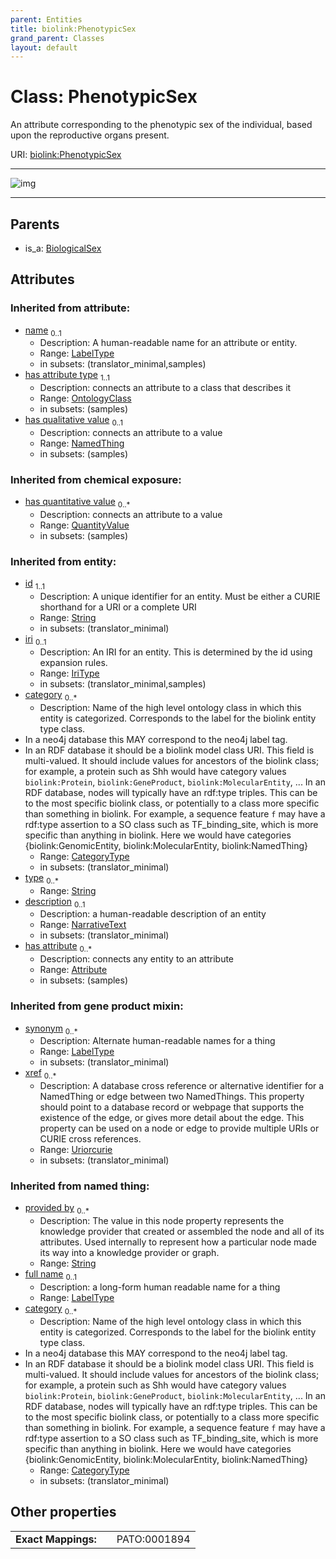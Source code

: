 ```yaml
---
parent: Entities
title: biolink:PhenotypicSex
grand_parent: Classes
layout: default
---
```


# Class: PhenotypicSex


An attribute corresponding to the phenotypic sex of the individual, based upon the reproductive organs present.

URI: [biolink:PhenotypicSex](https://w3id.org/biolink/vocab/PhenotypicSex)


---

![img](https://yuml.me/diagram/nofunky;dir:TB/class/[QuantityValue],[BiologicalSex]%5E-[PhenotypicSex%7Cname(i):label_type%20%3F;provided_by(i):string%20%2A;xref(i):uriorcurie%20%2A;full_name(i):label_type%20%3F;synonym(i):label_type%20%2A;category(i):category_type%20%2B;id(i):string;iri(i):iri_type%20%3F;type(i):string%20%2A;description(i):narrative_text%20%3F],[OntologyClass],[NamedThing],[BiologicalSex],[Attribute])

---


## Parents

 *  is_a: [BiologicalSex](BiologicalSex.md)

## Attributes


### Inherited from attribute:

 * [name](name.md)  <sub>0..1</sub>
     * Description: A human-readable name for an attribute or entity.
     * Range: [LabelType](types/LabelType.md)
     * in subsets: (translator_minimal,samples)
 * [has attribute type](has_attribute_type.md)  <sub>1..1</sub>
     * Description: connects an attribute to a class that describes it
     * Range: [OntologyClass](OntologyClass.md)
     * in subsets: (samples)
 * [has qualitative value](has_qualitative_value.md)  <sub>0..1</sub>
     * Description: connects an attribute to a value
     * Range: [NamedThing](NamedThing.md)
     * in subsets: (samples)

### Inherited from chemical exposure:

 * [has quantitative value](has_quantitative_value.md)  <sub>0..\*</sub>
     * Description: connects an attribute to a value
     * Range: [QuantityValue](QuantityValue.md)
     * in subsets: (samples)

### Inherited from entity:

 * [id](id.md)  <sub>1..1</sub>
     * Description: A unique identifier for an entity. Must be either a CURIE shorthand for a URI or a complete URI
     * Range: [String](types/String.md)
     * in subsets: (translator_minimal)
 * [iri](iri.md)  <sub>0..1</sub>
     * Description: An IRI for an entity. This is determined by the id using expansion rules.
     * Range: [IriType](types/IriType.md)
     * in subsets: (translator_minimal,samples)
 * [category](category.md)  <sub>0..\*</sub>
     * Description: Name of the high level ontology class in which this entity is categorized. Corresponds to the label for the biolink entity type class.
 * In a neo4j database this MAY correspond to the neo4j label tag.
 * In an RDF database it should be a biolink model class URI.
This field is multi-valued. It should include values for ancestors of the biolink class; for example, a protein such as Shh would have category values `biolink:Protein`, `biolink:GeneProduct`, `biolink:MolecularEntity`, ...
In an RDF database, nodes will typically have an rdf:type triples. This can be to the most specific biolink class, or potentially to a class more specific than something in biolink. For example, a sequence feature `f` may have a rdf:type assertion to a SO class such as TF_binding_site, which is more specific than anything in biolink. Here we would have categories {biolink:GenomicEntity, biolink:MolecularEntity, biolink:NamedThing}
     * Range: [CategoryType](types/CategoryType.md)
     * in subsets: (translator_minimal)
 * [type](type.md)  <sub>0..\*</sub>
     * Range: [String](types/String.md)
 * [description](description.md)  <sub>0..1</sub>
     * Description: a human-readable description of an entity
     * Range: [NarrativeText](types/NarrativeText.md)
     * in subsets: (translator_minimal)
 * [has attribute](has_attribute.md)  <sub>0..\*</sub>
     * Description: connects any entity to an attribute
     * Range: [Attribute](Attribute.md)
     * in subsets: (samples)

### Inherited from gene product mixin:

 * [synonym](synonym.md)  <sub>0..\*</sub>
     * Description: Alternate human-readable names for a thing
     * Range: [LabelType](types/LabelType.md)
     * in subsets: (translator_minimal)
 * [xref](xref.md)  <sub>0..\*</sub>
     * Description: A database cross reference or alternative identifier for a NamedThing or edge between two  NamedThings.  This property should point to a database record or webpage that supports the existence of the edge, or  gives more detail about the edge. This property can be used on a node or edge to provide multiple URIs or CURIE cross references.
     * Range: [Uriorcurie](types/Uriorcurie.md)
     * in subsets: (translator_minimal)

### Inherited from named thing:

 * [provided by](provided_by.md)  <sub>0..\*</sub>
     * Description: The value in this node property represents the knowledge provider that created or assembled the node and all of its attributes.  Used internally to represent how a particular node made its way into a knowledge provider or graph.
     * Range: [String](types/String.md)
 * [full name](full_name.md)  <sub>0..1</sub>
     * Description: a long-form human readable name for a thing
     * Range: [LabelType](types/LabelType.md)
 * [category](category.md)  <sub>0..\*</sub>
     * Description: Name of the high level ontology class in which this entity is categorized. Corresponds to the label for the biolink entity type class.
 * In a neo4j database this MAY correspond to the neo4j label tag.
 * In an RDF database it should be a biolink model class URI.
This field is multi-valued. It should include values for ancestors of the biolink class; for example, a protein such as Shh would have category values `biolink:Protein`, `biolink:GeneProduct`, `biolink:MolecularEntity`, ...
In an RDF database, nodes will typically have an rdf:type triples. This can be to the most specific biolink class, or potentially to a class more specific than something in biolink. For example, a sequence feature `f` may have a rdf:type assertion to a SO class such as TF_binding_site, which is more specific than anything in biolink. Here we would have categories {biolink:GenomicEntity, biolink:MolecularEntity, biolink:NamedThing}
     * Range: [CategoryType](types/CategoryType.md)
     * in subsets: (translator_minimal)

## Other properties

|  |  |  |
| --- | --- | --- |
| **Exact Mappings:** | | PATO:0001894 |

